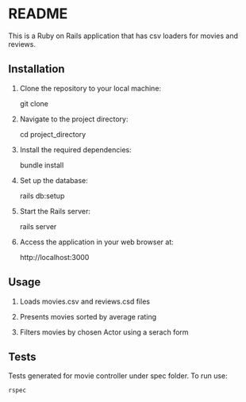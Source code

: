 # README

This is a Ruby on Rails application that has csv loaders for movies and reviews.

## Installation

1. Clone the repository to your local machine:

   git clone <repository-url>

2. Navigate to the project directory:

   cd project_directory

3. Install the required dependencies:

   bundle install

4. Set up the database:

   rails db:setup

5. Start the Rails server:

   rails server

6. Access the application in your web browser at:

   http://localhost:3000

## Usage

1. Loads movies.csv and reviews.csd files

2. Presents movies sorted by average rating

3. Filters movies by chosen Actor using a serach form

## Tests

Tests generated for movie controller under spec folder. To run use:

    rspec
